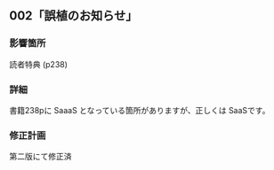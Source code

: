 ## 002「誤植のお知らせ」

### 影響箇所
読者特典 (p238)

### 詳細
書籍238pに SaaaS となっている箇所がありますが、正しくは SaaSです。

### 修正計画
第二版にて修正済
